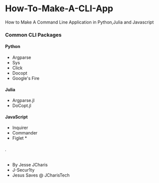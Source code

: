 # How-To-Make-A-CLI-App
How to Make A Command Line Application in Python,Julia and Javascript


### Common CLI Packages

#### Python
- Argparse
- Sys
- Click
- Docopt
- Google's Fire


#### Julia
- Argparse.jl
- DoCopt.jl


#### JavaScript
- Inquirer
- Commander
- Figlet * 



###### .
- By Jesse JCharis
- J-Secur1ty
- Jesus Saves @ JCharisTech
